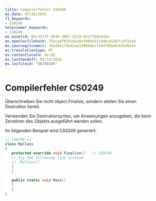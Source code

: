 ```yaml
---
title: Compilerfehler CS0249
ms.date: 07/20/2015
f1_keywords:
- CS0249
helpviewer_keywords:
- CS0249
ms.assetid: 8bc3572f-d949-4867-b119-6527fb924a4a
ms.openlocfilehash: 75bcadf835c6e28cfb0da3119d6c6283fcdf2aad
ms.sourcegitcommit: 76a304c79a32aa13889ebcf4b9789a4542b48e3e
ms.translationtype: MT
ms.contentlocale: de-DE
ms.lasthandoff: 09/13/2018
ms.locfileid: "56798105"
---
```

# <a name="compiler-error-cs0249"></a>Compilerfehler CS0249
Überschreiben Sie nicht object.Finalize, sondern stellen Sie einen Destruktor bereit.  
  
 Verwenden Sie Destruktorsyntax, um Anweisungen anzugeben, die beim Zerstören des Objekts ausgeführt werden sollen.  

 Im folgenden Beispiel wird CS0249 generiert:  
  
```csharp  
// CS0249.cs  
class MyClass  
{  
   protected override void Finalize()   // CS0249  
   // try the following line instead  
   // ~MyClass()  
   {  
   }  
  
   public static void Main()  
   {  
   }  
}  
```
